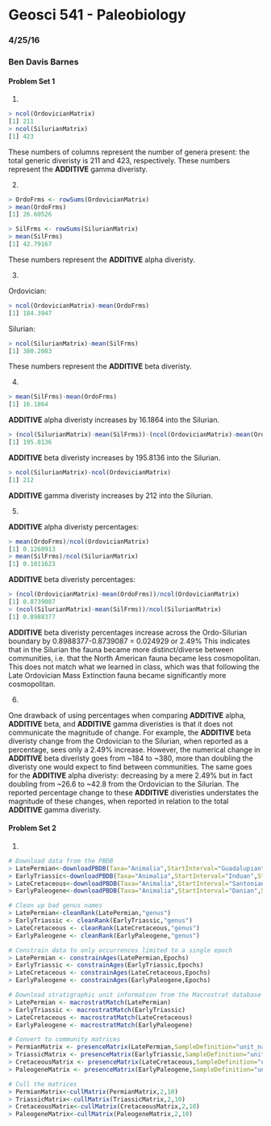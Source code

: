 # Geosci 541 - Paleobiology
### 4/25/16
### Ben Davis Barnes

#### Problem Set 1

1)

````R
> ncol(OrdovicianMatrix)
[1] 211
> ncol(SilurianMatrix)
[1] 423
````

These numbers of columns represent the number of genera present: the total generic diveristy is 211 and 423, respectively.
These numbers represent the **ADDITIVE** gamma diveristy.

2)

````R
> OrdoFrms <- rowSums(OrdovicianMatrix)
> mean(OrdoFrms)
[1] 26.60526

> SilFrms <- rowSums(SilurianMatrix)
> mean(SilFrms)
[1] 42.79167
````

These numbers represent the **ADDITIVE** alpha diveristy.

3)

Ordovician:
````R
> ncol(OrdovicianMatrix)-mean(OrdoFrms)
[1] 184.3947
````

Silurian:
````R
> ncol(SilurianMatrix)-mean(SilFrms)
[1] 380.2083
````
These numbers represent the **ADDITIVE** beta diveristy.

4)

````R
> mean(SilFrms)-mean(OrdoFrms)
[1] 16.1864
````

**ADDITIVE** alpha diveristy increases by 16.1864 into the Silurian.

````R
> (ncol(SilurianMatrix)-mean(SilFrms))-(ncol(OrdovicianMatrix)-mean(OrdoFrms))
[1] 195.8136
````

**ADDITIVE** beta diveristy increases by 195.8136 into the Silurian.

````R
> ncol(SilurianMatrix)-ncol(OrdovicianMatrix)
[1] 212
````

**ADDITIVE** gamma diveristy increases by 212 into the Silurian.

5)

**ADDITIVE** alpha diveristy percentages:
````R
> mean(OrdoFrms)/ncol(OrdovicianMatrix)
[1] 0.1260913
> mean(SilFrms)/ncol(SilurianMatrix)
[1] 0.1011623
````

**ADDITIVE** beta diveristy percentages:
````R
> (ncol(OrdovicianMatrix)-mean(OrdoFrms))/ncol(OrdovicianMatrix)
[1] 0.8739087
> (ncol(SilurianMatrix)-mean(SilFrms))/ncol(SilurianMatrix)
[1] 0.8988377
````

**ADDITIVE** beta diveristy percentages increase across the Ordo-Silurian boundary by 0.8988377-0.8739087 = 0.024929 or 2.49%
This indicates that in the Silurian the fauna became more distinct/diverse between communities, i.e. that the North American fauna became less cosmopolitan. This does not match what we learned in class, which was that following the Late Ordovician Mass Extinction fauna became significantly more cosmopolitan.

6)

One drawback of using percentages when comparing **ADDITIVE** alpha, **ADDITIVE** beta, and **ADDITIVE** gamma diveristies is that it does not communicate the magnitude of change. For example, the **ADDITIVE** beta diveristy change from the Ordovician to the Silurian, when reported as a percentage, sees only a 2.49% increase. However, the numerical change in **ADDITIVE** beta diveristy goes from ~184 to ~380, more than doubling the diveristy one would expect to find between communities. The same goes for the **ADDITIVE** alpha diveristy: decreasing by a mere 2.49% but in fact doubling from ~26.6 to ~42.8 from the Ordovician to the Silurian. The reported percentage change to these **ADDITIVE** diveristies understates the magnitude of these changes, when reported in relation to the total **ADDITIVE** gamma diveristy.

#### Problem Set 2

1)
````R
# Download data from the PBDB
> LatePermian<-downloadPBDB(Taxa="Animalia",StartInterval="Guadalupian",StopInterval="Lopingian")
> EarlyTriassic<-downloadPBDB(Taxa="Animalia",StartInterval="Induan",StopInterval="Ladinian")
> LateCretaceous<-downloadPBDB(Taxa="Animalia",StartInterval="Santonian",StopInterval="Maastrichtian")
> EarlyPaleogene<-downloadPBDB(Taxa="Animalia",StartInterval="Danian",StopInterval="Lutetian")

# Clean up bad genus names
> LatePermian<-cleanRank(LatePermian,"genus")
> EarlyTriassic <- cleanRank(EarlyTriassic,"genus")
> LateCretaceous <- cleanRank(LateCretaceous,"genus")
> EarlyPaleogene <- cleanRank(EarlyPaleogene,"genus")

# Constrain data to only occurrences limited to a single epoch
> LatePermian <- constrainAges(LatePermian,Epochs)
> EarlyTriassic <- constrainAges(EarlyTriassic,Epochs)
> LateCretaceous <- constrainAges(LateCretaceous,Epochs)
> EarlyPaleogene <- constrainAges(EarlyPaleogene,Epochs)

# Download stratigraphic unit information from the Macrostrat database and match it to the PBDB data
> LatePermian <- macrostratMatch(LatePermian)
> EarlyTriassic <- macrostratMatch(EarlyTriassic)
> LateCretaceous <- macrostratMatch(LateCretaceous)
> EarlyPaleogene <- macrostratMatch(EarlyPaleogene)

# Convert to community matrices
> PermianMatrix <- presenceMatrix(LatePermian,SampleDefinition="unit_name",TaxonRank="genus")
> TriassicMatrix <- presenceMatrix(EarlyTriassic,SampleDefinition="unit_name",TaxonRank="genus")
> CretaceousMatrix <- presenceMatrix(LateCretaceous,SampleDefinition="unit_name",TaxonRank="genus")
> PaleogeneMatrix <- presenceMatrix(EarlyPaleogene,SampleDefinition="unit_name",TaxonRank="genus")

# Cull the matrices
> PermianMatrix<-cullMatrix(PermianMatrix,2,10)
> TriassicMatrix<-cullMatrix(TriassicMatrix,2,10)
> CretaceousMatrix<-cullMatrix(CretaceousMatrix,2,10)
> PaleogeneMatrix<-cullMatrix(PaleogeneMatrix,2,10)

